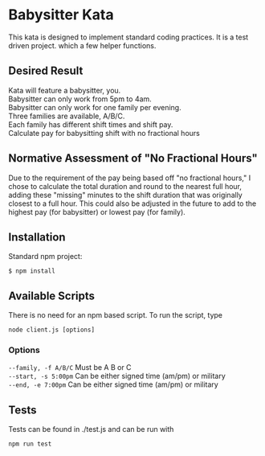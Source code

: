 # Babysitter Kata

This kata is designed to implement standard coding practices. It is a test driven project. which a few helper functions.
## Desired Result

Kata will feature a babysitter, you.  
Babysitter can only work from 5pm to 4am.  
Babysitter can only work for one family per evening.  
Three families are available, A/B/C.  
Each family has different shift times and shift pay.  
Calculate pay for babysitting shift with no fractional hours

## Normative Assessment of "No Fractional Hours"

Due to the requirement of the pay being based off "no fractional hours," I chose to calculate the total duration and round to the nearest full hour, adding these "missing" minutes to the shift duration that was originally closest to a full hour. This could also be adjusted in the future to add to the highest pay (for babysitter) or lowest pay (for family).

## Installation

Standard npm project:  
```
$ npm install
```

## Available Scripts

There is no need for an npm based script. To run the script, type
```
node client.js [options]
```

### Options

```--family, -f A/B/C```     Must be A B or C  
```--start, -s 5:00pm```     Can be either signed time (am/pm) or military  
```--end, -e 7:00pm```       Can be either signed time (am/pm) or military

## Tests

Tests can be found in ./test.js and can be run with
```
npm run test
```